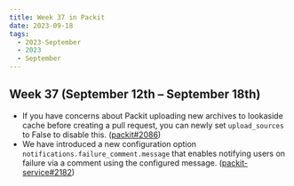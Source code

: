 ```yaml
---
title: Week 37 in Packit
date: 2023-09-18
tags:
  - 2023-September
  - 2023
  - September
---
```


## Week 37 (September 12th – September 18th)

- If you have concerns about Packit uploading new archives to lookaside cache before creating a pull request, you can newly set `upload_sources` to False to disable this. ([packit#2086](https://github.com/packit/packit/pull/2086))
- We have introduced a new configuration option `notifications.failure_comment.message` that enables notifying users on failure via a comment using the configured message. ([packit-service#2182](https://github.com/packit/packit-service/pull/2182))
